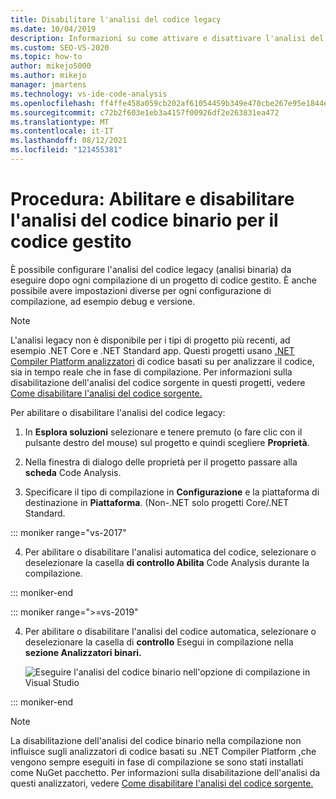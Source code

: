 ```yaml
---
title: Disabilitare l'analisi del codice legacy
ms.date: 10/04/2019
description: Informazioni su come attivare e disattivare l'analisi del codice binario in Visual Studio. Vedere come configurare questa funzionalità nei progetti di codice gestito.
ms.custom: SEO-VS-2020
ms.topic: how-to
author: mikejo5000
ms.author: mikejo
manager: jmartens
ms.technology: vs-ide-code-analysis
ms.openlocfilehash: ff4ffe458a059cb202af61054459b349e470cbe267e95e1844ea7cdaabf22d82
ms.sourcegitcommit: c72b2f603e1eb3a4157f00926df2e263831ea472
ms.translationtype: MT
ms.contentlocale: it-IT
ms.lasthandoff: 08/12/2021
ms.locfileid: "121455381"
---
```

# <a name="how-to-enable-and-disable-binary-code-analysis-for-managed-code"></a>Procedura: Abilitare e disabilitare l'analisi del codice binario per il codice gestito

È possibile configurare l'analisi del codice legacy (analisi binaria) da eseguire dopo ogni compilazione di un progetto di codice gestito. È anche possibile avere impostazioni diverse per ogni configurazione di compilazione, ad esempio debug e versione.

> [!NOTE]
> L'analisi legacy non è disponibile per i tipi di progetto più recenti, ad esempio .NET Core e .NET Standard app. Questi progetti usano [.NET Compiler Platform analizzatori](roslyn-analyzers-overview.md) di codice basati su per analizzare il codice, sia in tempo reale che in fase di compilazione. Per informazioni sulla disabilitazione dell'analisi del codice sorgente in questi progetti, vedere [Come disabilitare l'analisi del codice sorgente.](disable-code-analysis.md)

Per abilitare o disabilitare l'analisi del codice legacy:

1. In **Esplora soluzioni** selezionare e tenere premuto (o fare clic con il pulsante destro del mouse) sul progetto e quindi scegliere **Proprietà**.

2. Nella finestra di dialogo delle proprietà per il progetto passare alla **scheda** Code Analysis.

3. Specificare il tipo di compilazione in **Configurazione** e la piattaforma di destinazione in **Piattaforma**. (Non-.NET solo progetti Core/.NET Standard.

::: moniker range="vs-2017"

4. Per abilitare o disabilitare l'analisi automatica del codice, selezionare o deselezionare la casella **di controllo Abilita** Code Analysis durante la compilazione.

::: moniker-end

::: moniker range=">=vs-2019"

4. Per abilitare o disabilitare l'analisi del codice automatica, selezionare o deselezionare la casella di **controllo** Esegui in compilazione nella **sezione Analizzatori binari.**

   ![Eseguire l'analisi del codice binario nell'opzione di compilazione in Visual Studio](media/run-on-build-binary-analyzers.png)

::: moniker-end

> [!NOTE]
> La disabilitazione dell'analisi del codice binario nella compilazione non influisce sugli analizzatori di codice basati su .NET Compiler Platform [,](roslyn-analyzers-overview.md)che vengono sempre eseguiti in fase di compilazione se sono stati installati come NuGet pacchetto. Per informazioni sulla disabilitazione dell'analisi da questi analizzatori, vedere [Come disabilitare l'analisi del codice sorgente.](disable-code-analysis.md)

